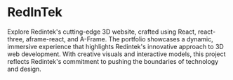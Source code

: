 # RedInTek
Explore Redintek's cutting-edge 3D website, crafted using React, react-three, aframe-react, and A-Frame. The portfolio showcases a dynamic, immersive experience that highlights Redintek's innovative approach to 3D web development. With creative visuals and interactive models, this project reflects Redintek's commitment to pushing the boundaries of technology and design.
